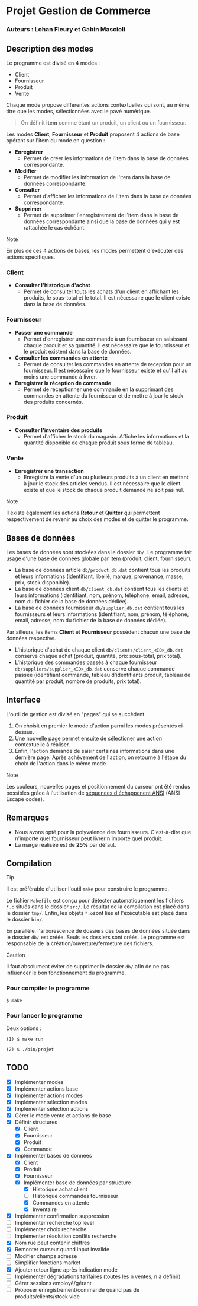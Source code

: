 # Projet Gestion de Commerce
### Auteurs : Lohan Fleury et Gabin Mascioli

## Description des modes

Le programme est divisé en 4 modes :
- Client
- Fournisseur
- Produit
- Vente

Chaque mode propose différentes actions contextuelles qui sont, au même titre
que les modes, sélectionnées avec le pavé numérique.

> On définit **item** comme étant un produit, un client ou un fournisseur.

Les modes **Client**, **Fournisseur** et **Produit** proposent 4 actions de base
opérant sur l'item du mode en question :

- **Enregistrer**
    - Permet de créer les informations de l'item dans la base de données
    correspondante.
- **Modifier**
    - Permet de modifier les information de l'item dans la base de données
    correspondante.
- **Consulter**
    - Permet d'afficher les informations de l'item dans la base de données
    correspondante. 
- **Supprimer**
    - Permet de supprimer l'enregistrement de l'item dans la base de données
    correspondante ainsi que la base de données qui y est rattachée le cas
    échéant.

> [!NOTE]
> En plus de ces 4 actions de bases, les modes permettent d'exécuter des
actions spécifiques.

### Client
- **Consulter l'historique d'achat**
    - Permet de consulter touts les achats d'un client en affichant les
    produits, le sous-total et le total. Il est nécessaire que le client existe
    dans la base de données.

### Fournisseur
- **Passer une commande**
    - Permet d'enregistrer une commande à un fournisseur en saisissant chaque
    produit et sa quantité. Il est nécessaire que le fournisseur et le produit
    existent dans la base de données.
- **Consulter les commandes en attente**
    - Permet de consulter les commandes en attente de reception pour un
    fournisseur. Il est nécessaire que le fournisseur existe et qu'il ait au
    moins une commande à livrer.
- **Enregistrer la réception de commande**
    - Permet de réceptionner une commande en la supprimant des commandes en
    attente du fournisseur et de mettre à jour le stock des produits concernés.

### Produit
- **Consulter l'inventaire des produits**
    - Permet d'afficher le stock du magasin. Affiche les informations et la
    quantité disponible de chaque produit sous forme de tableau.

### Vente
- **Enregistrer une transaction**
    - Enregistre la vente d'un ou plusieurs produits à un client en mettant à
    jour le stock des articles vendus. Il est nécessaire que le client existe et
    que le stock de chaque produit demandé ne soit pas nul.

> [!NOTE]
> Il existe également les actions **Retour** et **Quitter** qui permettent
respectivement de revenir au choix des modes et de quitter le programme.

## Bases de données

Les bases de données sont stockées dans le dossier ```db/```. Le programme fait
usage d'une base de données globale par item (produit, client, fournisseur).

- La base de données article ```db/product_db.dat``` contient tous les
produits et leurs informations (identifiant, libellé, marque, provenance, masse,
prix, stock disponible).
- La base de données client ```db/client_db.dat``` contient tous les clients
et leurs informations (identifiant, nom, prénom, téléphone, email, adresse, nom
du fichier de la base de données dédiée).
- La base de données fournisseur ```db/supplier_db.dat``` contient tous les
fournisseurs et leurs informations (identifiant, nom, prénom, téléphone, email,
adresse, nom du fichier de la base de données dédiée).

Par ailleurs, les items **Client** et **Fournisseur** possèdent chacun une base
de données respective.

- L'historique d'achat de chaque client ```db/clients/client_<ID>_db.dat```
conserve chaque achat (produit, quantité, prix sous-total, prix total).
- L'historique des commandes passés à chaque fournisseur
```db/suppliers/supplier_<ID>_db.dat```
conserve chaque commande passée (identifiant commande, tableau d'identifiants
produit, tableau de quantité par produit, nombre de produits, prix total).

## Interface

L'outil de gestion est divisé en "pages" qui se succèdent.

1. On choisit en premier le mode d'action parmi les modes présentés ci-dessus.
2. Une nouvelle page permet ensuite de sélectioner une action contextuelle à
réaliser.
3. Enfin, l'action demande de saisir certaines informations dans une dernière
page.
Après achèvement de l'action, on retourne à l'étape du choix de l'action dans le
même mode.

> [!NOTE]
> Les couleurs, nouvelles pages et positionnement du curseur ont été rendus
possibles grâce à l'utilisation de
[séquences d'échappenent ANSI](https://en.wikipedia.org/wiki/ANSI_escape_code)
(ANSI Escape codes).

## Remarques

- Nous avons opté pour la polyvalence des fournisseurs. C'est-à-dire que
n'importe quel fournisseur peut livrer n'importe quel produit.
- La marge réalisée est de **25%** par défaut.

## Compilation

> [!TIP]
> Il est préférable d'utiliser l'outil ```make``` pour construire le programme.

Le fichier ```Makefile``` est conçu pour détecter automatiquement les fichiers
```*.c``` situés dans le dossier ```src/```. Le résultat de la compilation est
placé dans le dossier ```tmp/```. Enfin, les objets ```*.o```sont liés et
l'exécutable est placé dans le dossier ```bin/```.

En parallèle, l'arborescence de dossiers des bases de données située dans le
dossier ```db/``` est créée. Seuls les dossiers sont créés. Le programme est
responsable de la création/ouverture/fermeture des fichiers. 

> [!CAUTION]
> Il faut absolument éviter de supprimer le dossier ```db/``` afin de ne pas
influencer le bon fonctionnement du programme.

### Pour compiler le programme

```
$ make
```

### Pour lancer le programme

Deux options :

```
(1) $ make run

(2) $ ./bin/projet
```

## TODO
- [x] Implémenter modes
- [x] Implémenter actions base
- [x] Implémenter actions modes
- [x] Implémenter sélection modes
- [x] Implémenter sélection actions
- [x] Gérer le mode vente et actions de base
- [x] Définir structures
    - [x] Client
    - [x] Fournisseur
    - [x] Produit
    - [x] Commande
- [x] Implémenter bases de données
    - [x] Client
    - [x] Produit
    - [x] Fournisseur
    - [x] Implémenter base de données par structure
        - [x] Historique achat client
        - [ ] Historique commandes fournisseur
        - [x] Commandes en attente
        - [x] Inventaire
- [x] Implémenter confirmation suppression
- [ ] Implémenter recherche top level
- [ ] Implémenter choix recherche
- [ ] Implémenter résolution conflits recherche
- [x] Nom rue peut contenir chiffres
- [x] Remonter curseur quand input invalide
- [ ] Modifier champs adresse
- [ ] Simplifier fonctions market
- [x] Ajouter retour ligne après indication mode
- [ ] Implémenter dégradations tarifaires (toutes les n ventes, n à définir)
- [ ] Gérer sessions employé/gérant
- [ ] Proposer enregistrement/commande quand pas de produits/clients/stock vide
